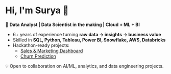# Hi, I'm Surya 👋

🎯 **Data Analyst | Data Scientist in the making | Cloud + ML + BI**

- 6+ years of experience turning **raw data → insights → business value**
- Skilled in **SQL, Python, Tableau, Power BI, Snowflake, AWS, Databricks**
- Hackathon-ready projects:
  - [Sales & Marketing Dashboard](https://github.com/suryanikhilchowdary/sales-marketing-dashboard)
  - [Churn Prediction](https://github.com/suryanikhilchowdary/churn-prediction)

💡 Open to collaboration on AI/ML, analytics, and data engineering projects.
